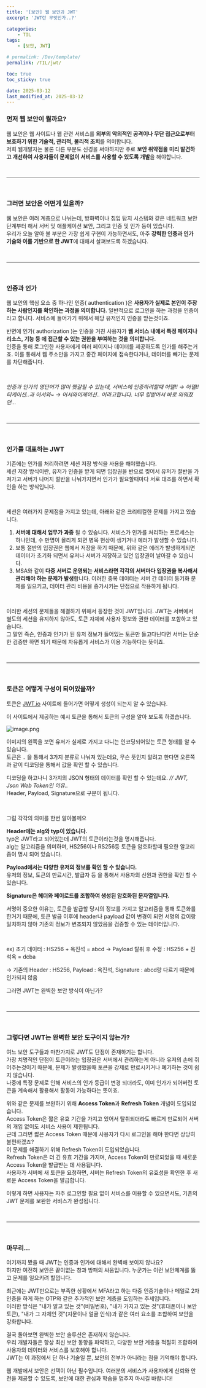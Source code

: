 ```yaml
---
title: '[보안] 웹 보안과 JWT'
excerpt: 'JWT란 무엇인가..?'

categories:
    - TIL
tags:
    - [보안, JWT]

# permalink: /Dev/template/
permalink: /TIL/jwt/

toc: true
toc_sticky: true

date: 2025-03-12
last_modified_at: 2025-03-12
---
```


### 먼저 웹 보안이 뭘까요?

웹 보안은 웹 사이트나 웹 관련 서비스를 **외부의 악의적인 공격이나 무단 접근으로부터 보호하기 위한 기술적, 관리적, 물리적 조치**를 의미합니다.  
저희 웹개발자는 물론 다른 부분도 신경을 써야하지만 주로 **보안 취약점을 미리 발견하고 개선하여 사용자들이 문제없이 서비스를 사용할 수 있도록 개발**을 해야합니다.

<br>

---

<br>

### 그러면 보안은 어떤게 있을까?

웹 보안은 여러 계층으로 나뉘는데, 방화벽이나 침입 탐지 시스템와 같은 네트워크 보안 단계부터 해서 서버 및 애플케이션 보안, 그리고 인증 및 인가 등이 있습니다.  
우리가 오늘 알아 볼 부분은 가장 쉽게 구현이 가능하면서도, 아주 **강력한 인증과 인가 기술와 이를 기반으로 한 JWT**에 대해서 살펴보도록 하겠습니다.

<br>

---

<br>

### 인증과 인가

웹 보안의 핵심 요소 중 하나인 인증( authentication )은 **사용자가 실제로 본인이 주장하는 사람인지를 확인하는 과정을 의미합니다.**
일반적으로 로그인을 하는 과정을 인증이라고 합니다. 서비스에 들어가기 위해서 해당 유저인지 인증을 받는것이죠.

반면에 인가( authorization )는 인증을 거친 사용자가 **웹 서비스 내에서 특정 페이지나 리소스, 기능 등 에 접근할 수 있는 권한을 부여하는 것을 의미합니다.**  
인증을 통해 로그인한 사용자에게 여러 페이지나 데이터를 제공하도록 인가를 해주는거죠. 이를 통해서 웹 주소만을 가지고 중간 페이지에 접속한다거나, 데이터를 빼가는 문제를 차단해줍니다.

<br>

_인증과 인가의 영단어가 많이 헷갈릴 수 있는데, 서비스에 인증하려할때 어델!! → 어델!!티케이션..과 어서와~ → 어서와이제이션.. 이라고합니다. 너무 킹받아서 바로 외워졌던…_

<br>

---

<br>

### 인가를 대표하는 JWT

기존에는 인가를 처리하려면 세션 저장 방식을 사용을 해야했습니다.  
세션 저장 방식이란, 유저가 인증을 받게 되면 입장권을 반으로 찢어서 유저가 절반을 가져가고 서버가 나머지 절반을 나눠가지면서 인가가 필요할때마다 서로 대조를 하면서 확인을 하는 방식입니다.

<br>

세션은 여러가지 문제점을 가지고 있는데, 아래와 같은 크리티컬한 문제를 가지고 있습니다.

1.  **서버에 대해서 업무가 과중** 될 수 있습니다. 서비스가 인가를 처리하는 프로세스는 하나인데, 수 만명이 몰리게 되면 병목 현상이 생기거나 에러가 발생할 수 있습니다.
2.  보통 절반의 입장권은 웹에서 저장을 하기 때문에, 위와 같은 에러가 발생하게되면 데이터가 초기화 되면서 유저나 서버가 저장하고 있던 입장권이 날아갈 수 있습니다.
3.  MSA와 같이 **다중 서버로 운영되는 서비스라면 각각의 서버마다 입장권을 복사해서 관리해야 하는 문제가 발생**합니다. 이러한 중복 데이터는 서버 간 데이터 동기화 문제를 일으키고, 데이터 관리 비용을 증가시키는 단점으로 작용하게 됩니다.

<br>

이러한 세션의 문제들을 해결하기 위해서 등장한 것이 JWT입니다. JWT는 서버에서 별도의 세션을 유지하지 않아도, 토큰 자체에 사용자 정보와 권한 데이터를 포함하고 있습니다.  
그 말인 즉슨, 인증과 인가가 된 유저 정보가 들어있는 토큰만 들고다닌다면 서버는 단순한 검증만 하면 되기 때문에 자유롭게 서비스가 이용 가능하다는 뜻이죠.

<br>

---

<br>

### 토큰은 어떻게 구성이 되어있을까?

토큰은 [JWT.io](https://jwt.io/) 사이트에 들어가면 어떻게 생성이 되는지 알 수 있습니다.

이 사이트에서 제공하는 예시 토큰을 통해서 토큰의 구성을 알아 보도록 하겠습니다.

![image.png](../assets/img/token.png)

이미지의 왼쪽을 보면 유저가 실제로 가지고 다니는 인코딩되어있는 토큰 형태를 알 수 있습니다.  
토큰은 `.` 을 통해서 3가지 분류로 나눠져 있는데요, 무슨 뜻인지 알려고 한다면 오른쪽과 같이 디코딩을 통해서 값을 확인 할 수 있습니다.

디코딩을 하고나니 3가지의 JSON 형태의 데이터를 확인 할 수 있는데요. _// JWT, Json Web Token인 이유.._  
Header, Payload, Signature으로 구분이 됩니다.

<br>

그럼 각각의 의미를 한번 알아볼께요

**Header에는 alg와 typ이 있습니다.**  
typ은 JWT라고 되어있는데 JWT의 토큰이라는것을 명시해줍니다.  
alg는 알고리즘을 의미하며, HS256이나 RS256등 토큰을 암호화할때 필요한 알고리즘이 명시 되어 있습니다.

**Payload에서는 다양한 유저의 정보를 확인 할 수 있습니다.**  
유저의 정보, 토큰의 만료시간, 발급자 등 을 통해서 사용자의 신원과 권한을 확인 할 수 있습니다.

**Signature은 헤더와 페이로드를 조합하여 생성된 암호화된 문자열입니다.**

서명이 중요한 이유는, 토큰을 발급할 당시의 정보를 가지고 알고리즘을 통해 토큰화를 한거기 때문에, 토큰 발급 이후에 header나 payload 값이 변경이 되면 서명의 값이랑 일치하지 않아 기존의 정보가 변조되지 않았음을 검증할 수 있는 데이터입니다.

<br>

ex) 초기 데이터 : HS256 + 옥진석 = abcd → Payload 탈취 후 수정 : HS256 + 진석옥 = dcba

→ 기존의 Header : HS256, Payload : 옥진석, Signature : abcd랑 다르기 때문에 인가되지 않음

그러면 JWT는 완벽한 보안 방식이 아닌가?

<br>

---

<br>

### 그렇다면 JWT는 완벽한 보안 도구이지 않는가?

여느 보안 도구들과 마찬가지로 JWT도 단점이 존재하기는 합니다.  
가장 치명적인 단점이 토큰이라는 입장권은 서버에서 관리하는게 아니라 유저의 손에 쥐어주는것이기 때문에, 문제가 발생했을때 토큰을 강제로 만료시키거나 폐기하는 것이 쉽지 않습니다.  
나중에 특정 문제로 인해 서비스의 인가 등급이 변경 되더라도, 이미 인가가 되어버린 토큰을 계속해서 활용해서 활동이 가능하다는 뜻이죠.

위와 같은 문제를 보완하기 위해 **Access Token**과 **Refresh Token** 개념이 도입되었습니다.  
Access Token은 짧은 유효 기간을 가지고 있어서 탈취되더라도 빠르게 만료되어 서버의 개입 없이도 서비스 사용이 제한됩니다.  
근데 그러면 짧은 Access Token 때문에 사용자가 다시 로그인을 해야 한다면 상당히 불편하겠죠?  
이 문제를 해결하기 위해 Refresh Token이 도입되었습니다.  
Refresh Token은 더 긴 유효 기간을 가지며, Access Token이 만료되었을 때 새로운 Access Token을 발급받는 데 사용됩니다.  
사용자가 서버에 새 토큰을 요청하면, 서버는 Refresh Token의 유효성을 확인한 후 새로운 Access Token을 발급합니다.

이렇게 하면 사용자는 자주 로그인할 필요 없이 서비스를 이용할 수 있으면서도, 기존의 JWT 문제를 보완한 서비스가 완성됩니다.

<br>

---

<br>

### 마무리…

여기까지 봤을 때 JWT는 인증과 인가에 대해서 완벽해 보이지 않나요?  
하지만 여전히 보안은 끝이없는 창과 방패의 싸움입니다. 누군가는 이런 보안체계를 뚫고 문제를 일으키려 할껍니다.

최근에는 JWT만으로는 부족한 상황에서 MFA라고 하는 다중 인증기술이나 메일로 2차 인증을 하게 하는 OTP와 같은 추가적인 보안 계층을 도입하는 추세입니다.  
이러한 방식은 "내가 알고 있는 것"(비밀번호), "내가 가지고 있는 것"(휴대폰이나 보안 토큰), "내가 그 자체인 것"(지문이나 얼굴 인식)과 같은 여러 요소를 조합하여 보안을 강화합니다.

결국 돌아보면 완벽한 보안 솔루션은 존재하지 않습니다.  
우리 개발자들은 항상 최신 보안 동향을 파악하고, 다양한 보안 계층을 적절히 조합하여 사용자의 데이터와 서비스를 보호해야 합니다.  
JWT는 이 과정에서 단 하나 기술일 뿐, 보안의 전부가 아니라는 점을 기억해야 합니다.

웹 개발에서 보안은 선택이 아닌 필수입니다. 여러분의 서비스가 사용자에게 신뢰와 안전을 제공할 수 있도록, 보안에 대한 관심과 학습을 멈추지 마시길 바랍니다!
